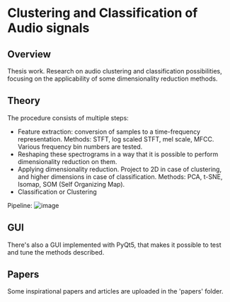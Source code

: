 # Clustering and Classification of Audio signals

## Overview
Thesis work. Research on audio clustering and classification possibilities, focusing on the applicability of some dimensionality reduction methods. 

## Theory
The procedure consists of multiple steps:
- Feature extraction: conversion of samples to a time-frequency representation. Methods: STFT, log scaled STFT, mel scale, MFCC. Various frequency bin numbers are tested.
- Reshaping these spectrograms in a way that it is possible to perform dimensionality reduction on them.
- Applying dimensionality reduction. Project to 2D in case of clustering, and higher dimensions in case of classification. Methods: PCA, t-SNE, Isomap, SOM (Self Organizing Map).
- Classification or Clustering

Pipeline:
![image](https://user-images.githubusercontent.com/33284371/75679807-9ac6fe80-5c90-11ea-92ee-5d3b6abe4960.png)

## GUI
There's also a GUI implemented with PyQt5, that makes it possible to test and tune the methods described.

## Papers
Some inspirational papers and articles are uploaded in the 'papers' folder.
